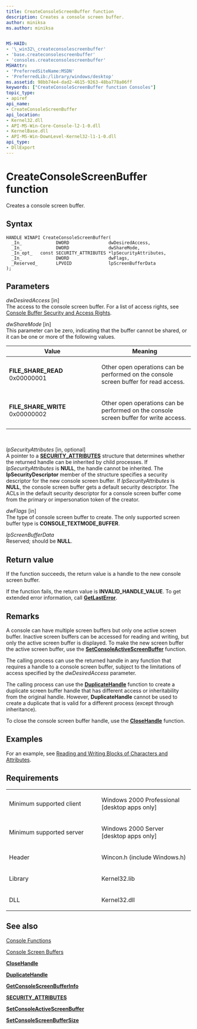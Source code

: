 ```yaml
---
title: CreateConsoleScreenBuffer function
description: Creates a console screen buffer.
author: miniksa
ms.author: miniksa


MS-HAID:
- '\_win32\_createconsolescreenbuffer'
- 'base.createconsolescreenbuffer'
- 'consoles.createconsolescreenbuffer'
MSHAttr:
- 'PreferredSiteName:MSDN'
- 'PreferredLib:/library/windows/desktop'
ms.assetid: 98bb74e4-dad2-4615-9263-48ba778a06ff
keywords: ["CreateConsoleScreenBuffer function Consoles"]
topic_type:
- apiref
api_name:
- CreateConsoleScreenBuffer
api_location:
- Kernel32.dll
- API-MS-Win-Core-Console-l2-1-0.dll
- KernelBase.dll
- API-MS-Win-DownLevel-Kernel32-l1-1-0.dll
api_type:
- DllExport
---
```


# CreateConsoleScreenBuffer function


Creates a console screen buffer.

Syntax
------

```ManagedCPlusPlus
HANDLE WINAPI CreateConsoleScreenBuffer(
  _In_             DWORD               dwDesiredAccess,
  _In_             DWORD               dwShareMode,
  _In_opt_   const SECURITY_ATTRIBUTES *lpSecurityAttributes,
  _In_             DWORD               dwFlags,
  _Reserved_       LPVOID              lpScreenBufferData
);
```

Parameters
----------

*dwDesiredAccess* \[in\]  
The access to the console screen buffer. For a list of access rights, see [Console Buffer Security and Access Rights](console-buffer-security-and-access-rights.md).

*dwShareMode* \[in\]  
This parameter can be zero, indicating that the buffer cannot be shared, or it can be one or more of the following values.

<table>
<colgroup>
<col width="50%" />
<col width="50%" />
</colgroup>
<thead>
<tr class="header">
<th>Value</th>
<th>Meaning</th>
</tr>
</thead>
<tbody>
<tr class="odd">
<td><span id="FILE_SHARE_READ"></span><span id="file_share_read"></span>
<strong>FILE_SHARE_READ</strong>
0x00000001</td>
<td><p>Other open operations can be performed on the console screen buffer for read access.</p></td>
</tr>
<tr class="even">
<td><span id="FILE_SHARE_WRITE"></span><span id="file_share_write"></span>
<strong>FILE_SHARE_WRITE</strong>
0x00000002</td>
<td><p>Other open operations can be performed on the console screen buffer for write access.</p></td>
</tr>
</tbody>
</table>

 

*lpSecurityAttributes* \[in, optional\]  
A pointer to a [**SECURITY\_ATTRIBUTES**](https://msdn.microsoft.com/library/windows/desktop/aa379560) structure that determines whether the returned handle can be inherited by child processes. If *lpSecurityAttributes* is **NULL**, the handle cannot be inherited. The **lpSecurityDescriptor** member of the structure specifies a security descriptor for the new console screen buffer. If *lpSecurityAttributes* is **NULL**, the console screen buffer gets a default security descriptor. The ACLs in the default security descriptor for a console screen buffer come from the primary or impersonation token of the creator.

*dwFlags* \[in\]  
The type of console screen buffer to create. The only supported screen buffer type is **CONSOLE\_TEXTMODE\_BUFFER**.

*lpScreenBufferData*   
Reserved; should be **NULL**.

Return value
------------

If the function succeeds, the return value is a handle to the new console screen buffer.

If the function fails, the return value is **INVALID\_HANDLE\_VALUE**. To get extended error information, call [**GetLastError**](https://msdn.microsoft.com/library/windows/desktop/ms679360).

Remarks
-------

A console can have multiple screen buffers but only one active screen buffer. Inactive screen buffers can be accessed for reading and writing, but only the active screen buffer is displayed. To make the new screen buffer the active screen buffer, use the [**SetConsoleActiveScreenBuffer**](setconsoleactivescreenbuffer.md) function.

The calling process can use the returned handle in any function that requires a handle to a console screen buffer, subject to the limitations of access specified by the *dwDesiredAccess* parameter.

The calling process can use the [**DuplicateHandle**](https://msdn.microsoft.com/library/windows/desktop/ms724251) function to create a duplicate screen buffer handle that has different access or inheritability from the original handle. However, **DuplicateHandle** cannot be used to create a duplicate that is valid for a different process (except through inheritance).

To close the console screen buffer handle, use the [**CloseHandle**](https://msdn.microsoft.com/library/windows/desktop/ms724211) function.

Examples
--------

For an example, see [Reading and Writing Blocks of Characters and Attributes](reading-and-writing-blocks-of-characters-and-attributes.md).

Requirements
------------

<table>
<colgroup>
<col width="50%" />
<col width="50%" />
</colgroup>
<tbody>
<tr class="odd">
<td><p>Minimum supported client</p></td>
<td><p>Windows 2000 Professional [desktop apps only]</p></td>
</tr>
<tr class="even">
<td><p>Minimum supported server</p></td>
<td><p>Windows 2000 Server [desktop apps only]</p></td>
</tr>
<tr class="odd">
<td><p>Header</p></td>
<td>Wincon.h (include Windows.h)</td>
</tr>
<tr class="even">
<td><p>Library</p></td>
<td>Kernel32.lib</td>
</tr>
<tr class="odd">
<td><p>DLL</p></td>
<td>Kernel32.dll</td>
</tr>
<tr class="even">
</tr>
<tr class="odd">
</tr>
<tr class="even">
</tr>
</tbody>
</table>

## <span id="see_also"></span>See also


[Console Functions](console-functions.md)

[Console Screen Buffers](console-screen-buffers.md)

[**CloseHandle**](https://msdn.microsoft.com/library/windows/desktop/ms724211)

[**DuplicateHandle**](https://msdn.microsoft.com/library/windows/desktop/ms724251)

[**GetConsoleScreenBufferInfo**](getconsolescreenbufferinfo.md)

[**SECURITY\_ATTRIBUTES**](https://msdn.microsoft.com/library/windows/desktop/aa379560)

[**SetConsoleActiveScreenBuffer**](setconsoleactivescreenbuffer.md)

[**SetConsoleScreenBufferSize**](setconsolescreenbuffersize.md)

 

 




